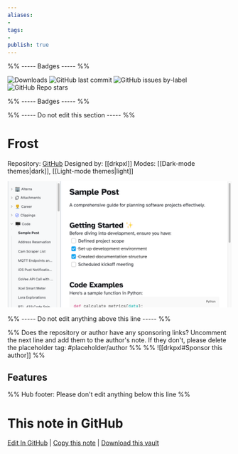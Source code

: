 ```yaml
---
aliases:
- 
tags: 
- 
publish: true
---
```


%% ----- Badges ----- %%

![Downloads](https://img.shields.io/badge/downloads-801-573E7A?style=for-the-badge&logo=)
![GitHub last commit](https://img.shields.io/github/last-commit/drkpxl/Frost?color=573E7A&label=last%20update&logo=github&style=for-the-badge)
![GitHub issues by-label](https://img.shields.io/github/issues/drkpxl/Frost/help%20wanted?color=573E7A&logo=github&style=for-the-badge) 
![GitHub Repo stars](https://img.shields.io/github/stars/drkpxl/Frost?color=573E7A&logo=github&style=for-the-badge)

%% ----- Badges ----- %%

%% ----- Do not edit this section ----- %%

# Frost

Repository: [GitHub](https://github.com/drkpxl/Frost)
Designed by: [[drkpxl]]
Modes: [[Dark-mode themes|dark]], [[Light-mode themes|light]]



![screenshot](https://github.com/drkpxl/Frost/raw/HEAD/screenshot.png)

%% ----- Do not edit anything above this line ----- %% 

%% Does the repository or author have any sponsoring links? Uncomment the next line and add them to the author's note. If they don't, please delete the placeholder tag: #placeholder/author %%
%% ![[drkpxl#Sponsor this author]] %%


## Features



%% Hub footer: Please don't edit anything below this line %%

# This note in GitHub

<span class="git-footer">[Edit In GitHub](https://github.dev/obsidian-community/obsidian-hub/blob/main/02%20-%20Community%20Expansions/02.05%20All%20Community%20Expansions/Themes/Frost.md "git-hub-edit-note") | [Copy this note](https://raw.githubusercontent.com/obsidian-community/obsidian-hub/main/02%20-%20Community%20Expansions/02.05%20All%20Community%20Expansions/Themes/Frost.md "git-hub-copy-note") | [Download this vault](https://github.com/obsidian-community/obsidian-hub/archive/refs/heads/main.zip "git-hub-download-vault") </span>
